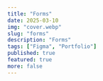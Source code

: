 ```yaml
---
title: "Forms"
date: 2025-03-10
img: "cover.webp"
slug: "forms"
description: "Forms"
tags: ["Figma", "Portfolio"]
published: true
featured: true
more: false
---
```


